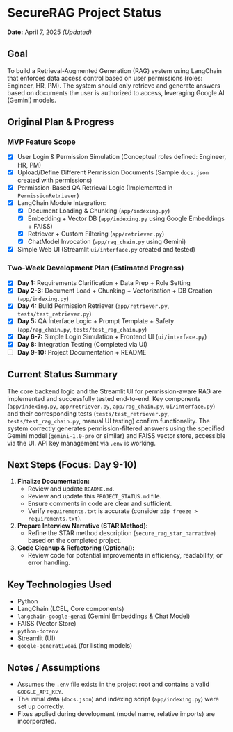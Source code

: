 # SecureRAG Project Status

**Date:** April 7, 2025 *(Updated)*

## Goal

To build a Retrieval-Augmented Generation (RAG) system using LangChain that enforces data access control based on user permissions (roles: Engineer, HR, PM). The system should only retrieve and generate answers based on documents the user is authorized to access, leveraging Google AI (Gemini) models.

## Original Plan & Progress

### MVP Feature Scope

- [x] User Login & Permission Simulation (Conceptual roles defined: Engineer, HR, PM)
- [x] Upload/Define Different Permission Documents (Sample `docs.json` created with permissions)
- [x] Permission-Based QA Retrieval Logic (Implemented in `PermissionRetriever`)
- [x] LangChain Module Integration:
    - [x] Document Loading & Chunking (`app/indexing.py`)
    - [x] Embedding + Vector DB (`app/indexing.py` using Google Embeddings + FAISS)
    - [x] Retriever + Custom Filtering (`app/retriever.py`)
    - [x] ChatModel Invocation (`app/rag_chain.py` using Gemini)
- [x] Simple Web UI (Streamlit `ui/interface.py` created and tested)

### Two-Week Development Plan (Estimated Progress)

- [x] **Day 1:** Requirements Clarification + Data Prep + Role Setting
- [x] **Day 2-3:** Document Load + Chunking + Vectorization + DB Creation (`app/indexing.py`)
- [x] **Day 4:** Build Permission Retriever (`app/retriever.py`, `tests/test_retriever.py`)
- [x] **Day 5:** QA Interface Logic + Prompt Template + Safety (`app/rag_chain.py`, `tests/test_rag_chain.py`)
- [x] **Day 6-7:** Simple Login Simulation + Frontend UI (`ui/interface.py`)
- [x] **Day 8:** Integration Testing (Completed via UI)
- [ ] **Day 9-10:** Project Documentation + README 

## Current Status Summary

The core backend logic and the Streamlit UI for permission-aware RAG are implemented and successfully tested end-to-end. Key components (`app/indexing.py`, `app/retriever.py`, `app/rag_chain.py`, `ui/interface.py`) and their corresponding tests (`tests/test_retriever.py`, `tests/test_rag_chain.py`, manual UI testing) confirm functionality. The system correctly generates permission-filtered answers using the specified Gemini model (`gemini-1.0-pro` or similar) and FAISS vector store, accessible via the UI. API key management via `.env` is working.

## Next Steps (Focus: Day 9-10)

1.  **Finalize Documentation:**
    * Review and update `README.md`.
    * Review and update this `PROJECT_STATUS.md` file.
    * Ensure comments in code are clear and sufficient.
    * Verify `requirements.txt` is accurate (consider `pip freeze > requirements.txt`).
2.  **Prepare Interview Narrative (STAR Method):**
    * Refine the STAR method description (`secure_rag_star_narrative`) based on the completed project.
3.  **Code Cleanup & Refactoring (Optional):**
    * Review code for potential improvements in efficiency, readability, or error handling.

## Key Technologies Used

* Python
* LangChain (LCEL, Core components)
* `langchain-google-genai` (Gemini Embeddings & Chat Model)
* FAISS (Vector Store)
* `python-dotenv`
* Streamlit (UI)
* `google-generativeai` (for listing models)

## Notes / Assumptions

* Assumes the `.env` file exists in the project root and contains a valid `GOOGLE_API_KEY`.
* The initial data (`docs.json`) and indexing script (`app/indexing.py`) were set up correctly.
* Fixes applied during development (model name, relative imports) are incorporated.
